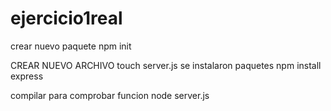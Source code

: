 # ejercicio1real

crear nuevo paquete
npm init

CREAR NUEVO ARCHIVO 
touch server.js
se instalaron paquetes
npm install express

compilar para comprobar funcion
node server.js
